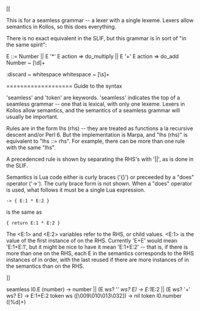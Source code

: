 [[

This is for a seamless grammar -- a lexer with a single lexeme. Lexers
allow semantics in Kollos, so this does everything.

There is no exact equivalent in the SLIF, but this grammar is in sort of
"in the same spirit":

E ::= Number
    || E '*' E action => do_multiply
    || E '+' E action => do_add
Number ~ [\d]+

:discard ~ whitespace
whitespace ~ [\s]+

===================
Guide to the syntax

'seamless' and 'token' are keywords.  'seamless' indicates the top
of a seamless grammar -- one that is lexical, with only one lexeme.
Lexers in Kollos allow semantics, and the semantics of a seamless grammar
will usually be important.

Rules are in the form lhs (rhs) -- they are treated as functions a la
recursive descent and/or Perl 6.  But the implementation is Marpa, and
"lhs (rhs)" is equivalent to "lhs ::= rhs".  For example, there can be
more than one rule with the same "lhs".

A precedenced rule is shown by separating the RHS's with '||', as is
done in the SLIF.

Semantics is Lua code either is curly braces ('{}') or preceeded by a
"does" operator ('->').  The curly brace form is not shown.  When a
"does" operator is used, what follows it must be a single Lua expression.

    -> { E:1 * E:2 }

is the same as

    { return E:1 * E:2 }

The <E:1> and <E:2> variables refer to the RHS, or child values. <E:1>
is the value of the first instance of <E> on the RHS.  Currently 'E+E'
would mean 'E:1+E:1', but it might be nice to have it mean 'E:1+E:2' --
that is, if there is more than one <E> on the RHS, each E in the semantics
corresponds to the RHS instances of <E> in order, with the last reused
if there are more instances of <E> in the semantics than on the RHS.

]]

seamless l0.E
   (number) -> number
   || (E ws? '*' ws? E) -> E:1*E:2
   || (E ws? '+' ws? E) -> E:1+E:2
token ws ([\009\010\013\032]) -> nil
token l0.number ([%d]+)
